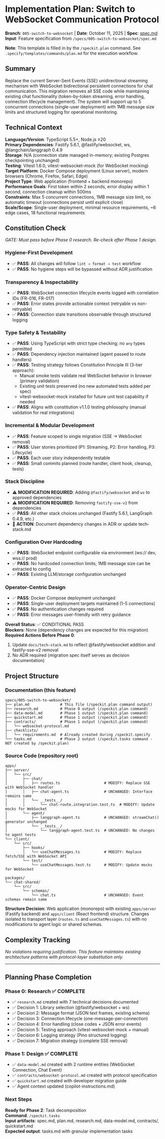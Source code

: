 # Implementation Plan: Switch to WebSocket Communication Protocol

**Branch**: `005-switch-to-websocket` | **Date**: October 11, 2025 | **Spec**: [spec.md](./spec.md)
**Input**: Feature specification from `/specs/005-switch-to-websocket/spec.md`

**Note**: This template is filled in by the `/speckit.plan` command. See `.specify/templates/commands/plan.md` for the execution workflow.

## Summary

Replace the current Server-Sent Events (SSE) unidirectional streaming mechanism with WebSocket bidirectional persistent connections for chat communication. This migration removes all SSE code while maintaining existing chat functionality (token-by-token streaming, error handling, connection lifecycle management). The system will support up to 5 concurrent connections (single-user deployment) with 1MB message size limits and structured logging for operational monitoring.

## Technical Context

**Language/Version**: TypeScript 5.5+, Node.js ≥20  
**Primary Dependencies**: Fastify 5.6.1, @fastify/websocket, ws, @langchain/langgraph 0.4.9  
**Storage**: N/A (connection state managed in-memory; existing Postgres checkpointing unchanged)  
**Testing**: Vitest 1.6.0, vitest-websocket-mock (for WebSocket mocking)  
**Target Platform**: Docker Compose deployment (Linux server), modern browsers (Chrome, Firefox, Safari, Edge)  
**Project Type**: Web application (frontend + backend monorepo)  
**Performance Goals**: First token within 2 seconds, error display within 1 second, connection cleanup within 500ms  
**Constraints**: Max 5 concurrent connections, 1MB message size limit, no automatic timeout (connections persist until explicit close)  
**Scale/Scope**: Single-user deployment, minimal resource requirements, ~6 edge cases, 18 functional requirements

## Constitution Check

*GATE: Must pass before Phase 0 research. Re-check after Phase 1 design.*

### Hygiene-First Development
- ✅ **PASS**: All changes will follow `lint → format → test` workflow
- ✅ **PASS**: No hygiene steps will be bypassed without ADR justification

### Transparency & Inspectability  
- ✅ **PASS**: WebSocket connection lifecycle events logged with correlation IDs (FR-016, FR-017)
- ✅ **PASS**: Error states provide actionable context (retryable vs non-retryable)
- ✅ **PASS**: Connection state transitions observable through structured logging

### Type Safety & Testability
- ✅ **PASS**: Using TypeScript with strict type checking; no `any` types permitted
- ✅ **PASS**: Dependency injection maintained (agent passed to route handlers)
- ✅ **PASS**: Testing strategy follows Constitution Principle III (3-tier approach):
  - Manual smoke tests validate real WebSocket behavior in browser (primary validation)
  - Existing unit tests preserved (no new automated tests added per spec)
  - vitest-websocket-mock installed for future unit test capability if needed
- ✅ **PASS**: Aligns with constitution v1.1.0 testing philosophy (manual validation for real integrations)

### Incremental & Modular Development
- ✅ **PASS**: Feature scoped to single migration (SSE → WebSocket removal)
- ✅ **PASS**: User stories prioritized (P1: Streaming, P2: Error handling, P3: Lifecycle)
- ✅ **PASS**: Each user story independently testable
- ✅ **PASS**: Small commits planned (route handler, client hook, cleanup, tests)

### Stack Discipline
- ⚠️ **MODIFICATION REQUIRED**: Adding `@fastify/websocket` and `ws` to approved dependencies
- ⚠️ **MODIFICATION REQUIRED**: Removing `fastify-sse-v2` from dependencies
- ✅ **PASS**: All other stack choices unchanged (Fastify 5.6.1, LangGraph 0.4.9, etc.)
- 📝 **ACTION**: Document dependency changes in ADR or update tech-stack.md

### Configuration Over Hardcoding
- ✅ **PASS**: WebSocket endpoint configurable via environment (ws:// dev, wss:// prod)
- ✅ **PASS**: No hardcoded connection limits; 1MB message size can be extracted to config
- ✅ **PASS**: Existing LLM/storage configuration unchanged

### Operator-Centric Design
- ✅ **PASS**: Docker Compose deployment unchanged
- ✅ **PASS**: Single-user deployment targets maintained (1-5 connections)
- ✅ **PASS**: No authentication changes required
- ✅ **PASS**: Error messages user-friendly with retry guidance

**Overall Status**: ✅ CONDITIONAL PASS  
**Blockers**: None (dependency changes are expected for this migration)  
**Required Actions Before Phase 0**:
1. Update `docs/tech-stack.md` to reflect @fastify/websocket addition and fastify-sse-v2 removal
2. No ADR required (migration spec itself serves as decision documentation)

## Project Structure

### Documentation (this feature)

```
specs/005-switch-to-websocket/
├── plan.md              # This file (/speckit.plan command output)
├── research.md          # Phase 0 output (/speckit.plan command)
├── data-model.md        # Phase 1 output (/speckit.plan command)
├── quickstart.md        # Phase 1 output (/speckit.plan command)
├── contracts/           # Phase 1 output (/speckit.plan command)
│   └── websocket-protocol.md
├── checklists/
│   └── requirements.md  # Already created during /speckit.specify
└── tasks.md             # Phase 2 output (/speckit.tasks command - NOT created by /speckit.plan)
```

### Source Code (repository root)

```
apps/
├── server/
│   └── src/
│       ├── chat/
│       │   ├── routes.ts                    # MODIFY: Replace SSE with WebSocket handler
│       │   ├── chat-agent.ts                # UNCHANGED: Interface remains same
│       │   └── __tests__/
│       │       └── chat-route.integration.test.ts  # MODIFY: Update mocks for WebSocket
│       └── agent/
│           ├── langgraph-agent.ts           # UNCHANGED: streamChat() generator unchanged
│           └── __tests__/
│               └── langgraph-agent.test.ts  # UNCHANGED: No changes to agent tests
└── client/
    └── src/
        ├── hooks/
        │   └── useChatMessages.ts           # MODIFY: Replace fetch/SSE with WebSocket API
        └── test/
            └── useChatMessages.test.ts      # MODIFY: Update mocks for WebSocket

packages/
└── chat-shared/
    └── src/
        └── schemas/
            └── chat.ts                      # UNCHANGED: Event schemas remain same
```

**Structure Decision**: Web application (monorepo) with existing `apps/server` (Fastify backend) and `apps/client` (React frontend) structure. Changes isolated to transport layer (`routes.ts` and `useChatMessages.ts`) with no modifications to agent logic or shared schemas.

## Complexity Tracking

*No violations requiring justification. This feature maintains existing architecture patterns with protocol-layer substitution only.*

---

## Planning Phase Completion

### Phase 0: Research ✅ COMPLETE
- ✅ `research.md` created with 7 technical decisions documented
- ✅ Decision 1: Library selection (@fastify/websocket + ws)
- ✅ Decision 2: Message format (JSON text frames, existing schema)
- ✅ Decision 3: Connection lifecycle (one-message-per-connection)
- ✅ Decision 4: Error handling (close codes + JSON error events)
- ✅ Decision 5: Testing approach (vitest-websocket-mock + manual)
- ✅ Decision 6: Logging strategy (Pino structured logging)
- ✅ Decision 7: Migration strategy (complete SSE removal)

### Phase 1: Design ✅ COMPLETE
- ✅ `data-model.md` created with 2 runtime entities (WebSocket Connection, Chat Event)
- ✅ `contracts/websocket-protocol.md` created with protocol specification
- ✅ `quickstart.md` created with developer migration guide
- ✅ Agent context updated (copilot-instructions.md)

### Next Steps
**Ready for Phase 2**: Task decomposition  
**Command**: `/speckit.tasks`  
**Input artifacts**: spec.md, plan.md, research.md, data-model.md, contracts/, quickstart.md  
**Expected output**: tasks.md with granular implementation tasks
